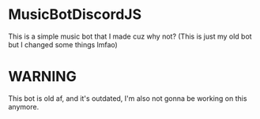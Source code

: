 # MusicBotDiscordJS
This is a simple music bot that I made cuz why not? (This is just  my old bot but I changed some things lmfao)

# WARNING
This bot is old af, and it's outdated, I'm also not gonna be working on this anymore.
